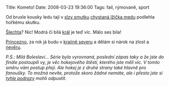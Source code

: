 Title: Kometo!
Date: 2008-03-23 19:36:00
Tags: fail, rýmovaně, sport

Od brusle kousky ledu
tají v [slzy smutku](http://www.hc-kometa.cz/zapas.asp?id=Pro%20Kometu%20sezóna%20skoncila-2063)
[chystaná lžička medu](http://www.hc-kometa.cz/clanek.asp?id=Sedmy%20zapas%20uz%20musime%20urvat,%20shoduji%20se%20vsichni%20v%20brnenske%20kabine-1537)
podlehla hořkému skutku.

[Šlechta](http://www.google.cz/search?q=modrobílá+šlechta&ie=utf-8&oe=utf-8&aq=t&rls=org.mozilla:cs:official&client=firefox-a)?
Nic!
Modrá či bílá
[král](http://www.bkboleslav.cz/hrac.asp?id=20) je teď víc.
Málo ses bila!

[Princezno](http://www.kometabrnogroup.estranky.cz/clanky/pokriky__/princezna-for-kometa), za rok
já budu v [krajině severu]({filename}2008-02-17_erasmus.md)
a dělám si nárok
na zlost a [nevěru](http://www.oulunkarpat.fi/en/index.php).

*P.S.: Milá Boleslavi… Série byla vyrovnaná, poslední zápas taky a že jste do finále postoupili vy, je věc hokejového štěstí, kterého jste měli víc. V tomto směru vám postup přeji. Ale hokej je z druhé strany také hlavně pro fanoušky. To možná nevíte, protože skoro žádné nemáte, ale i přesto jste si [tyhle podrazy](http://www.youtube.com/watch?v=crDHsG-Om8Y) mohli odpustit.*
